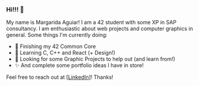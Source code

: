 ### Hi!!! 👋

My name is Margarida Aguiar! I am a 42 student with some XP in SAP consultancy.
I am enthusiastic about web projects and computer graphics in general.
Some things I'm currently doing:
- 🔭 Finishing my 42 Common Core
- 🌱 Learning C, C++ and React (+ Design!)
- 👯 Looking for some Graphic Projects to help out (and learn from!)
- ✨ And complete some portfolio ideas I have in store!

Feel free to reach out at [[LinkedIn](https://www.linkedin.com/in/margaridaaguiar/)]!
Thanks!

